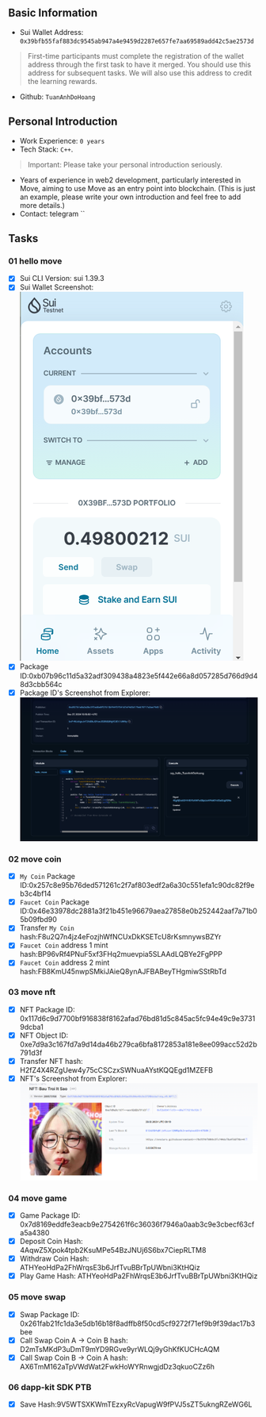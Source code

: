 ## Basic Information
- Sui Wallet Address: `0x39bfb55faf883dc9545ab947a4e9459d2287e657fe7aa69589add42c5ae2573d`
> First-time participants must complete the registration of the wallet address through the first task to have it merged. You should use this address for subsequent tasks. We will also use this address to credit the learning rewards.
- Github: `TuanAnhDoHoang`

## Personal Introduction
- Work Experience: `0 years`
- Tech Stack: `C++`.
> Important: Please take your personal introduction seriously.
- Years of experience in web2 development, particularly interested in Move, aiming to use Move as an entry point into blockchain. (This is just an example, please write your own introduction and feel free to add more details.)
- Contact: telegram ``

## Tasks

### 01 hello move
- [x] Sui CLI Version: sui 1.39.3
- [x] Sui Wallet Screenshot: ![](images/wallet_screenshot.png)
- [x] Package ID:0xb07b96c11d5a32adf309438a4823e5f442e66a8d057285d766d9d48d3cbb564c
- [x] Package ID's Screenshot from Explorer: ![](images/sui_explorer.png)

### 02 move coin
- [x] `My Coin` Package ID:0x257c8e95b76ded571261c2f7af803edf2a6a30c551efa1c90dc82f9eb3c4bf14
- [x] `Faucet Coin` Package ID:0x46e33978dc2881a3f21b451e96679aea27858e0b252442aaf7a71b05b09fbd90
- [x] Transfer `My Coin` hash:F8u2Q7n4jz4eFozjhWfNCUxDkKSETcU8rKsmnywsBZYr
- [x] `Faucet Coin` address 1 mint hash:BP96vRf4PNuF5xf3FHq2muevpia5SLAAdLQBYe2FgPPP
- [x] `Faucet Coin` address 2 mint hash:FB8KmU45nwpSMkiJAieQ8ynAJFBABeyTHgmiwSStRbTd

### 03 move nft
- [x] NFT Package ID: 0x117d6c9d7700bf916838f8162afad76bd81d5c845ac5fc94e49c9e37319dcba1
- [x] NFT Object ID: 0xe7d9a3c167fd7a9d14da46b279ca6bfa8172853a181e8ee099acc52d2b791d3f
- [x] Transfer NFT hash: H2fZ4X4RZgUew4y75cCSCzxSWNuaAYstKQQEgd1MZEFB
- [x] NFT's Screenshot from Explorer: ![](images/nft_screenshot.png)

### 04 move game
- [x] Game Package ID: 0x7d8169eddfe3eacb9e2754261f6c36036f7946a0aab3c9e3cbecf63cfa5a4380
- [x] Deposit Coin Hash: 4AqwZ5Xpok4tpb2KsuMPe54BzJNUj6S6bx7CiepRLTM8
- [x] Withdraw Coin Hash: ATHYeoHdPa2FhWrqsE3b6JrfTvuBBrTpUWbni3KtHQiz
- [x] Play Game Hash: ATHYeoHdPa2FhWrqsE3b6JrfTvuBBrTpUWbni3KtHQiz 

### 05 move swap
- [x] Swap Package ID: 0x261fab21fc1da3e5db16b18f8adffb8f50cd5cf9272f71ef9b9f39dac17b3bee
- [x] Call Swap Coin A -> Coin B hash: D2mTsMKdP3uDmT9mYD9RGve9yrWLQj9yGhKfKUCHcAQM
- [x] Call Swap Coin B -> Coin A hash: AX6TmM162aTpVWdWat2FwkHoWYRnwgjdDz3qkuoCZz6h

### 06 dapp-kit SDK PTB
- [x] Save Hash:9V5WTSXKWmTEzxyRcVapugW9fPVJ5sZT5ukngRZeWG6L
